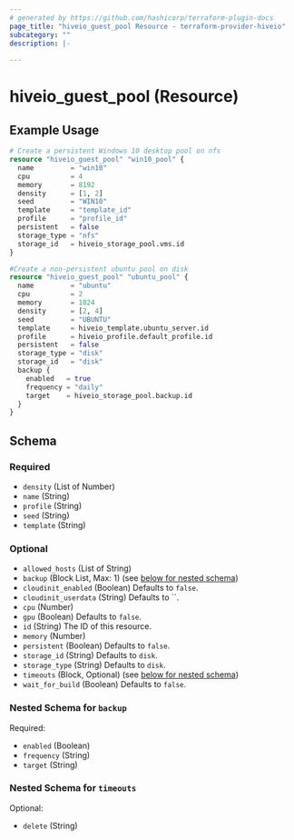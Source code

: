 ```yaml
---
# generated by https://github.com/hashicorp/terraform-plugin-docs
page_title: "hiveio_guest_pool Resource - terraform-provider-hiveio"
subcategory: ""
description: |-
  
---
```


# hiveio_guest_pool (Resource)



## Example Usage

```terraform
# Create a persistent Windows 10 desktop pool on nfs
resource "hiveio_guest_pool" "win10_pool" {
  name         = "win10"
  cpu          = 4
  memory       = 8192
  density      = [1, 2]
  seed         = "WIN10"
  template     = "template_id"
  profile      = "profile_id"
  persistent   = false
  storage_type = "nfs"
  storage_id   = hiveio_storage_pool.vms.id
}

#Create a non-persistent ubuntu pool on disk
resource "hiveio_guest_pool" "ubuntu_pool" {
  name         = "ubuntu"
  cpu          = 2
  memory       = 1024
  density      = [2, 4]
  seed         = "UBUNTU"
  template     = hiveio_template.ubuntu_server.id
  profile      = hiveio_profile.default_profile.id
  persistent   = false
  storage_type = "disk"
  storage_id   = "disk"
  backup {
    enabled   = true
    frequency = "daily"
    target    = hiveio_storage_pool.backup.id
  }
}
```

<!-- schema generated by tfplugindocs -->
## Schema

### Required

- `density` (List of Number)
- `name` (String)
- `profile` (String)
- `seed` (String)
- `template` (String)

### Optional

- `allowed_hosts` (List of String)
- `backup` (Block List, Max: 1) (see [below for nested schema](#nestedblock--backup))
- `cloudinit_enabled` (Boolean) Defaults to `false`.
- `cloudinit_userdata` (String) Defaults to ``.
- `cpu` (Number)
- `gpu` (Boolean) Defaults to `false`.
- `id` (String) The ID of this resource.
- `memory` (Number)
- `persistent` (Boolean) Defaults to `false`.
- `storage_id` (String) Defaults to `disk`.
- `storage_type` (String) Defaults to `disk`.
- `timeouts` (Block, Optional) (see [below for nested schema](#nestedblock--timeouts))
- `wait_for_build` (Boolean) Defaults to `false`.

<a id="nestedblock--backup"></a>
### Nested Schema for `backup`

Required:

- `enabled` (Boolean)
- `frequency` (String)
- `target` (String)


<a id="nestedblock--timeouts"></a>
### Nested Schema for `timeouts`

Optional:

- `delete` (String)


